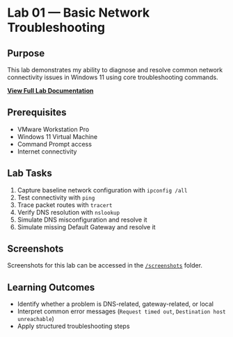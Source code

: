 # Lab 01 — Basic Network Troubleshooting

## Purpose
This lab demonstrates my ability to diagnose and resolve common network connectivity issues in Windows 11 using core troubleshooting commands.

**[View Full Lab Documentation](lab01_Network_Troubleshooting.md)**

## Prerequisites
- VMware Workstation Pro
- Windows 11 Virtual Machine
- Command Prompt access
- Internet connectivity

## Lab Tasks
1. Capture baseline network configuration with `ipconfig /all`
2. Test connectivity with `ping`
3. Trace packet routes with `tracert`
4. Verify DNS resolution with `nslookup`
5. Simulate DNS misconfiguration and resolve it
6. Simulate missing Default Gateway and resolve it

## Screenshots
Screenshots for this lab can be accessed in the [`/screenshots`](./screenshots) folder.

## Learning Outcomes
- Identify whether a problem is DNS-related, gateway-related, or local
- Interpret common error messages (`Request timed out`, `Destination host unreachable`)
- Apply structured troubleshooting steps
